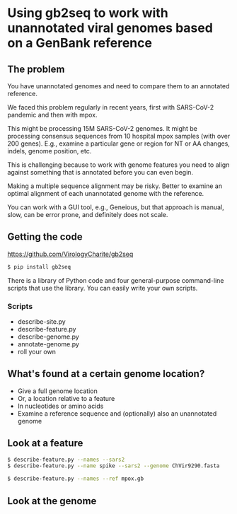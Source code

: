 # Using gb2seq to work with unannotated viral genomes based on a GenBank reference

## The problem

You have unannotated genomes and need to compare them to an annotated
reference.

We faced this problem regularly in recent years, first with SARS-CoV-2
pandemic and then with mpox.

This might be processing 15M SARS-CoV-2 genomes. It might be processing
consensus sequences from 10 hospital mpox samples (with over 200 genes).
E.g., examine a particular gene or region for NT or AA changes, indels,
genome position, etc.

This is challenging because to work with genome features you need to align
against something that is annotated before you can even begin.

Making a multiple sequence alignment may be risky. Better to examine an
optimal alignment of each unannotated genome with the reference.

You can work with a GUI tool, e.g., Geneious, but that approach is manual,
slow, can be error prone, and definitely does not scale.

## Getting the code

https://github.com/VirologyCharite/gb2seq

```sh
$ pip install gb2seq
```

There is a library of Python code and four general-purpose command-line
scripts that use the library. You can easily write your own scripts.

### Scripts

* describe-site.py
* describe-feature.py
* describe-genome.py
* annotate-genome.py
* roll your own

## What's found at a certain genome location?

* Give a full genome location
* Or, a location relative to a feature
* In nucleotides or amino acids
* Examine a reference sequence and (optionally) also an unannotated genome

## Look at a feature

```sh
$ describe-feature.py --names --sars2
$ describe-feature.py --name spike --sars2 --genome ChVir9290.fasta
```

```sh
$ describe-feature.py --names --ref mpox.gb
```


## Look at the genome

